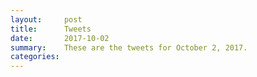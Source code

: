 ```yaml
---
layout:     post
title:      Tweets
date:       2017-10-02
summary:    These are the tweets for October 2, 2017.
categories:
---
```


